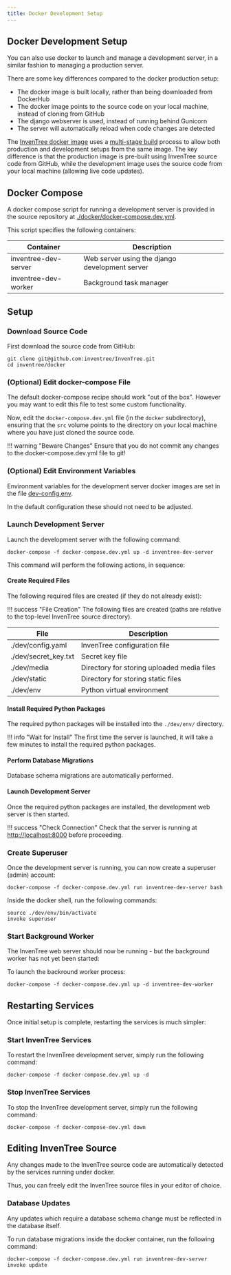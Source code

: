 ```yaml
---
title: Docker Development Setup
---
```


## Docker Development Setup

You can also use docker to launch and manage a development server, in a similar fashion to managing a production server.

There are some key differences compared to the docker production setup:

- The docker image is built locally, rather than being downloaded from DockerHub
- The docker image points to the source code on your local machine, instead of cloning from GitHub
- The django webserver is used, instead of running behind Gunicorn
- The server will automatically reload when code changes are detected

The [InvenTree docker image](https://github.com/inventree/InvenTree/blob/master/docker/Dockerfile) uses a [multi-stage build](https://docs.docker.com/develop/develop-images/multistage-build/) process to allow both production and development setups from the same image. The key difference is that the production image is pre-built using InvenTree source code from GitHub, while the development image uses the source code from your local machine (allowing live code updates).

## Docker Compose

A docker compose script for running a development server is provided in the source repository at [./docker/docker-compose.dev.yml](https://github.com/inventree/InvenTree/blob/master/docker/docker-compose.dev.yml).

This script specifies the following containers:

| Container | Description |
| --- | --- |
| inventree-dev-server | Web server using the django development server |
| inventree-dev-worker | Background task manager |

## Setup

### Download Source Code

First download the source code from GitHub:

```
git clone git@github.com:inventree/InvenTree.git
cd inventree/docker
```

### (Optional) Edit docker-compose File

The default docker-compose recipe should work "out of the box". However you may want to edit this file to test some custom functionality.

Now, edit the `docker-compose.dev.yml` file (in the `docker` subdirectory), ensuring that the `src` volume points to the directory on your local machine where you have just cloned the source code.

!!! warning "Beware Changes"
    Ensure that you do not commit any changes to the docker-compose.dev.yml file to git!

### (Optional) Edit Environment Variables

Environment variables for the development server docker images are set in the file [dev-config.env](https://github.com/inventree/InvenTree/blob/master/docker/dev-config.env).

In the default configuration these should not need to be adjusted.

### Launch Development Server

Launch the development server with the following command:

```
docker-compose -f docker-compose.dev.yml up -d inventree-dev-server
```

This command will perform the following actions, in sequence:

#### Create Required Files

The following required files are created (if they do not already exist):

!!! success "File Creation"
    The following files are created (paths are relative to the top-level InvenTree source directory).

| File | Description |
| --- | --- |
| ./dev/config.yaml | InvenTree configuration file |
| ./dev/secret_key.txt | Secret key file |
| ./dev/media | Directory for storing uploaded media files |
| ./dev/static | Directory for storing static files |
| ./dev/env | Python virtual environment |

#### Install Required Python Packages

The required python packages will be installed into the `./dev/env/` directory.

!!! info "Wait for Install"
    The first time the server is launched, it will take a few minutes to install the required python packages.

#### Perform Database Migrations

Database schema migrations are automatically performed.

#### Launch Development Server

Once the required python packages are installed, the development web server is then started.

!!! success "Check Connection"
    Check that the server is running at [http://localhost:8000](http://localhost:8000) before proceeding.

### Create Superuser

Once the development server is running, you can now create a superuser (admin) account:

```
docker-compose -f docker-compose.dev.yml run inventree-dev-server bash
```

Inside the docker shell, run the following commands:

```
source ./dev/env/bin/activate
invoke superuser
```

### Start Background Worker

The InvenTree web server should now be running - but the background worker has not yet been started:

To launch the backround worker process:

```
docker-compose -f docker-compose.dev.yml up -d inventree-dev-worker
```

## Restarting Services

Once initial setup is complete, restarting the services is much simpler:

### Start InvenTree Services

To restart the InvenTree development server, simply run the following command:

```
docker-compose -f docker-compose.dev.yml up -d
```

### Stop InvenTree Services

To stop the InvenTree development server, simply run the following command:

```
docker-compose -f docker-compose-dev.yml down
```

## Editing InvenTree Source

Any changes made to the InvenTree source code are automatically detected by the services running under docker.

Thus, you can freely edit the InvenTree source files in your editor of choice.

### Database Updates

Any updates which require a database schema change must be reflected in the database itself.

To run database migrations inside the docker container, run the following command:

```
docker-compose -f docker-compose.dev.yml run inventree-dev-server invoke update
```
